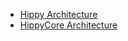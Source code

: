 <!-- docs/core/_sidebar.md -->

* [Hippy Architecture](structure/introduction.md)
* [HippyCore Architecture](structure/core.md)

